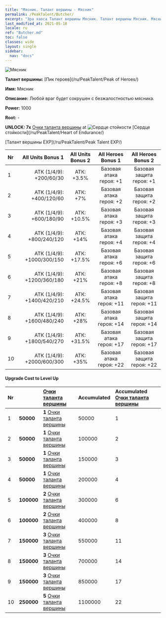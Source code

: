 ```yaml
---
title: "Мясник. Талант вершины - Мясник"
permalink: /PeakTalent/Butcher/
excerpt: "Эра хаоса Талант вершины Мясник. Талант вершины Мясник. Мясник"
last_modified_at: 2021-05-18
locale: ru
ref: "Butcher.md"
toc: false
classes: wide
layout: single
sidebar:
  nav: "docs"
---
```


  ![Мясник](/images/pt/talent_1006.png)

  **Талант вершины:** [Пик героев](/ru/PeakTalent/Peak of Heroes/)

  **Имя:** Мясник

  **Описание:** Любой враг будет сокрушен с безжалостностью мясника.

  **Power:** 1000

  **Root:** -

  **UNLOCK: 7x** [Очки таланта вершины](/ItemsRU/con_934/) at ![Сердце стойкости](/images/pt/talent_1002.png) [Сердце стойкости](/ru/PeakTalent/Heart of Endurance/)

  [Талант вершины EXP](/ru/PeakTalent/Peak Talent EXP/)

  | Nr | All Units Bonus 1 | All Units Bonus 2 | All Heroes Bonus 1 | All Heroes Bonus 2 |
  |:---|--------------:|:-------------:|:-------------:|:-------------:|
  | 1 | АТК (1/4/9): +200/60/30 | АТК: +3.5% | Базовая атака героя: +1 | Базовая защита героя: +1 |
  | 2 | АТК (1/4/9): +400/120/60 | АТК: +7% | Базовая атака героя: +2 | Базовая защита героя: +2 |
  | 3 | АТК (1/4/9): +600/180/90 | АТК: +10.5% | Базовая атака героя: +3 | Базовая защита героя: +3 |
  | 4 | АТК (1/4/9): +800/240/120 | АТК: +14% | Базовая атака героя: +4 | Базовая защита героя: +4 |
  | 5 | АТК (1/4/9): +1000/300/150 | АТК: +17.5% | Базовая атака героя: +6 | Базовая защита героя: +6 |
  | 6 | АТК (1/4/9): +1200/360/180 | АТК: +21% | Базовая атака героя: +8 | Базовая защита героя: +8 |
  | 7 | АТК (1/4/9): +1400/420/210 | АТК: +24.5% | Базовая атака героя: +11 | Базовая защита героя: +11 |
  | 8 | АТК (1/4/9): +1600/480/240 | АТК: +28% | Базовая атака героя: +14 | Базовая защита героя: +14 |
  | 9 | АТК (1/4/9): +1800/540/270 | АТК: +31.5% | Базовая атака героя: +17 | Базовая защита героя: +17 |
  | 10 | АТК (1/4/9): +2000/600/300 | АТК: +35% | Базовая атака героя: +22 | Базовая защита героя: +22 |


#### Upgrade Cost to Level Up

  | Nr | <i class="fas fa-coins"/> | [Очки таланта вершины](/ItemsRU/con_934/) | Accumulated <i class="fas fa-coins"/> | Accumulated [Очки таланта вершины](/ItemsRU/con_934/) |
  |:---|:--------------|:-------------|:-------------|:-------------|
  | 1 | **50000** | **1** [Очки таланта вершины](/ItemsRU/con_934/) | 50000 | 1 |
  | 2 | **50000** | **1** [Очки таланта вершины](/ItemsRU/con_934/) | 100000 | 2 |
  | 3 | **50000** | **1** [Очки таланта вершины](/ItemsRU/con_934/) | 150000 | 3 |
  | 4 | **50000** | **1** [Очки таланта вершины](/ItemsRU/con_934/) | 200000 | 4 |
  | 5 | **100000** | **2** [Очки таланта вершины](/ItemsRU/con_934/) | 300000 | 6 |
  | 6 | **100000** | **2** [Очки таланта вершины](/ItemsRU/con_934/) | 400000 | 8 |
  | 7 | **150000** | **3** [Очки таланта вершины](/ItemsRU/con_934/) | 550000 | 11 |
  | 8 | **150000** | **3** [Очки таланта вершины](/ItemsRU/con_934/) | 700000 | 14 |
  | 9 | **150000** | **3** [Очки таланта вершины](/ItemsRU/con_934/) | 850000 | 17 |
  | 10 | **250000** | **5** [Очки таланта вершины](/ItemsRU/con_934/) | 1100000 | 22 |

